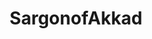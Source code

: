 ---
title: SargonofAkkad
crosslinks:
- KotakuInAction
- The_Donald
- ukpolitics
- worldnews
- GamerGhazi
- cancercollated
- syriancivilwar
- AskEconomics
- JonTron
- askphilosophy
- tytsucks
- ShitPoliticsSays
- russia
- JordanPeterson
- Economics
- h3h3productions
- europe
- LateStageCapitalism
- theredpillright
---